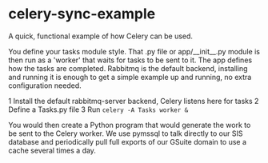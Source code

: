 # celery-sync-example
A quick, functional example of how Celery can be used.

You define your tasks module style. That .py file or app/\_\_init__.py module is
then run as a 'worker' that waits for tasks to be sent to it. The app defines
how the tasks are completed. Rabbitmq is the default backend, installing and
running it is enough to get a simple example up and running, no extra
configuration needed.

1 Install the default rabbitmq-server backend, Celery listens here for tasks
2 Define a Tasks.py file
3 Run `celery -A Tasks worker &`

You would then create a Python program that would generate the work to be sent
to the Celery worker. We use pymssql to talk directly to our SIS database and
periodically pull full exports of our GSuite domain to use a cache several
times a day.
